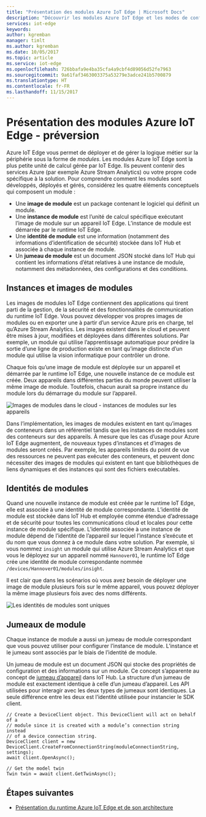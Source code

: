 ```yaml
---
title: "Présentation des modules Azure IoT Edge | Microsoft Docs"
description: "Découvrir les modules Azure IoT Edge et les modes de configuration"
services: iot-edge
keywords: 
author: kgremban
manager: timlt
ms.author: kgremban
ms.date: 10/05/2017
ms.topic: article
ms.service: iot-edge
ms.openlocfilehash: 726bbafa9e4ba35cfa4a9cbf4d89056d52fe7963
ms.sourcegitcommit: 9a61faf3463003375a53279e3adce241b5700879
ms.translationtype: HT
ms.contentlocale: fr-FR
ms.lasthandoff: 11/15/2017
---
```

# <a name="understand-azure-iot-edge-modules---preview"></a>Présentation des modules Azure IoT Edge - préversion

Azure IoT Edge vous permet de déployer et de gérer la logique métier sur la périphérie sous la forme de *modules*. Les modules Azure IoT Edge sont la plus petite unité de calcul gérée par IoT Edge. Ils peuvent contenir des services Azure (par exemple Azure Stream Analytics) ou votre propre code spécifique à la solution. Pour comprendre comment les modules sont développés, déployés et gérés, considérez les quatre éléments conceptuels qui composent un module :

* Une **image de module** est un package contenant le logiciel qui définit un module.
* Une **instance de module** est l’unité de calcul spécifique exécutant l’image de module sur un appareil IoT Edge. L’instance de module est démarrée par le runtime IoT Edge.
* Une **identité de module** est une information (notamment des informations d’identification de sécurité) stockée dans IoT Hub et associée à chaque instance de module.
* Un **jumeau de module** est un document JSON stocké dans IoT Hub qui contient les informations d’état relatives à une instance de module, notamment des métadonnées, des configurations et des conditions. 

## <a name="module-images-and-instances"></a>Instances et images de modules

Les images de modules IoT Edge contiennent des applications qui tirent parti de la gestion, de la sécurité et des fonctionnalités de communication du runtime IoT Edge. Vous pouvez développer vos propres images de modules ou en exporter une à partir d’un service Azure pris en charge, tel qu’Azure Stream Analytics.
Les images existent dans le cloud et peuvent être mises à jour, modifiées et déployées dans différentes solutions. Par exemple, un module qui utilise l’apprentissage automatique pour prédire la sortie d’une ligne de production existe en tant qu’image distincte d’un module qui utilise la vision informatique pour contrôler un drone. 

Chaque fois qu’une image de module est déployée sur un appareil et démarrée par le runtime IoT Edge, une nouvelle instance de ce module est créée. Deux appareils dans différentes parties du monde peuvent utiliser la même image de module. Toutefois, chacun aurait sa propre instance du module lors du démarrage du module sur l’appareil. 

![Images de modules dans le cloud - instances de modules sur les appareils][1]

Dans l’implémentation, les images de modules existent en tant qu’images de conteneurs dans un référentiel tandis que les instances de modules sont des conteneurs sur des appareils. À mesure que les cas d’usage pour Azure IoT Edge augmentent, de nouveaux types d’instances et d’images de modules seront créés. Par exemple, les appareils limités du point de vue des ressources ne peuvent pas exécuter des conteneurs, et peuvent donc nécessiter des images de modules qui existent en tant que bibliothèques de liens dynamiques et des instances qui sont des fichiers exécutables. 

## <a name="module-identities"></a>Identités de modules

Quand une nouvelle instance de module est créée par le runtime IoT Edge, elle est associée à une identité de module correspondante. L’identité de module est stockée dans IoT Hub et employée comme étendue d’adressage et de sécurité pour toutes les communications cloud et locales pour cette instance de module spécifique.
L’identité associée à une instance de module dépend de l’identité de l’appareil sur lequel l’instance s’exécute et du nom que vous donnez à ce module dans votre solution. Par exemple, si vous nommez `insight` un module qui utilise Azure Stream Analytics et que vous le déployez sur un appareil nommé `Hannover01`, le runtime IoT Edge crée une identité de module correspondante nommée `/devices/Hannover01/modules/insight`.

Il est clair que dans les scénarios où vous avez besoin de déployer une image de module plusieurs fois sur le même appareil, vous pouvez déployer la même image plusieurs fois avec des noms différents.

![Les identités de modules sont uniques][2]

## <a name="module-twins"></a>Jumeaux de module

Chaque instance de module a aussi un jumeau de module correspondant que vous pouvez utiliser pour configurer l’instance de module. L’instance et le jumeau sont associés par le biais de l’identité de module. 

Un jumeau de module est un document JSON qui stocke des propriétés de configuration et des informations sur un module. Ce concept s’apparente au concept de [jumeau d’appareil][lnk-device-twin] dans IoT Hub. La structure d’un jumeau de module est exactement identique à celle d’un jumeau d’appareil. Les API utilisées pour interagir avec les deux types de jumeaux sont identiques. La seule différence entre les deux est l’identité utilisée pour instancier le SDK client. 

```
// Create a DeviceClient object. This DeviceClient will act on behalf of a 
// module since it is created with a module’s connection string instead 
// of a device connection string. 
DeviceClient client = new DeviceClient.CreateFromConnectionString(moduleConnectionString, settings); 
await client.OpenAsync(); 
 
// Get the model twin 
Twin twin = await client.GetTwinAsync(); 
```

## <a name="next-steps"></a>Étapes suivantes
 - [Présentation du runtime Azure IoT Edge et de son architecture][lnk-runtime]

<!-- Images -->
[1]: ./media/iot-edge-modules/image_instance.png
[2]: ./media/iot-edge-modules/identity.png

<!-- Links -->
[lnk-device-identity]: ../iot-hub/iot-hub-devguide-identity-registry.md
[lnk-device-twin]: ../iot-hub/iot-hub-devguide-device-twins.md
[lnk-runtime]: iot-edge-runtime.md